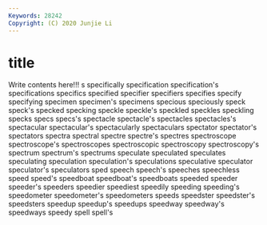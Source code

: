 ```yaml
---
Keywords: 28242
Copyright: (C) 2020 Junjie Li
---
```


# title

Write contents here!!!
s
specifically 
specification 
specification's 
specifications 
specifics 
specified 
specifier 
specifiers 
specifies 
specify
specifying 
specimen 
specimen's 
specimens 
specious 
speciously 
speck 
speck's 
specked 
specking
speckle 
speckle's 
speckled 
speckles 
speckling 
specks 
specs 
specs's 
spectacle 
spectacle's
spectacles 
spectacles's 
spectacular 
spectacular's 
spectacularly 
spectaculars 
spectator 
spectator's 
spectators 
spectra
spectral 
spectre 
spectre's 
spectres 
spectroscope 
spectroscope's 
spectroscopes 
spectroscopic 
spectroscopy 
spectroscopy's
spectrum 
spectrum's 
spectrums 
speculate 
speculated 
speculates 
speculating 
speculation 
speculation's 
speculations
speculative 
speculator 
speculator's 
speculators 
sped 
speech 
speech's 
speeches 
speechless 
speed
speed's 
speedboat 
speedboat's 
speedboats 
speeded 
speeder 
speeder's 
speeders 
speedier 
speediest
speedily 
speeding 
speeding's 
speedometer 
speedometer's 
speedometers 
speeds 
speedster 
speedster's 
speedsters
speedup 
speedup's 
speedups 
speedway 
speedway's 
speedways 
speedy 
spell 
spell's 
